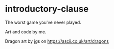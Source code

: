 # introductory-clause
The worst game you've never played.

Art and code by me.

Dragon art by jgs on https://ascii.co.uk/art/dragons
